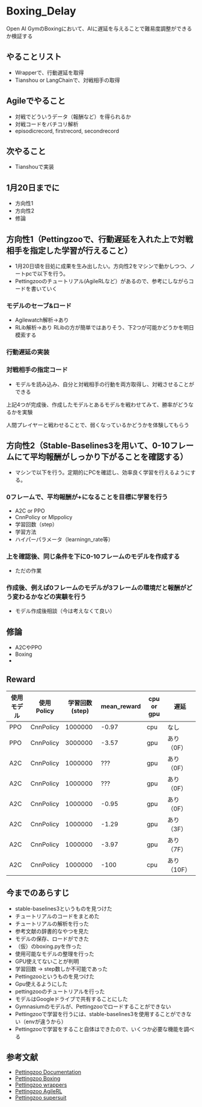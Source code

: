 # Boxing_Delay
Open AI GymのBoxingにおいて、AIに遅延を与えることで難易度調整ができるか検証する

## やることリスト
- Wrapperで、行動遅延を取得
- Tianshou or LangChainで、対戦相手の取得

## Agileでやること
- 対戦でどういうデータ（報酬など）を得られるか
- 対戦コードをバチコリ解析
- episodicrecord, firstrecord, secondrecord

## 次やること
- Tianshouで実装


## 1月20日までに
- 方向性1
- 方向性2
- 修論

## 方向性1（Pettingzooで、行動遅延を入れた上で対戦相手を指定した学習が行えること）
- 1月20日頃を目処に成果を生み出したい。方向性2をマシンで動かしつつ、ノートpcで以下を行う。
- Pettingzooのチュートリアル(AgileRLなど）があるので、参考にしながらコードを書いていく
### モデルのセーブ&ロード
- Agilewatch解析→あり
- RLib解析→あり
RLibの方が簡単ではありそう、下2つが可能かどうかを明日模索する
### 行動遅延の実装
### 対戦相手の指定コード
- モデルを読み込み、自分と対戦相手の行動を両方取得し、対戦させることができる

上記4つが完成後、作成したモデルとあるモデルを戦わせてみて、勝率がどうなるかを実験

人間プレイヤーと戦わせることで、弱くなっているかどうかを体験してもらう


## 方向性2（Stable-Baselines3を用いて、0-10フレームにて平均報酬がしっかり下がることを確認する）
- マシンで以下を行う。定期的にPCを確認し、効率良く学習を行えるようにする。
### 0フレームで、平均報酬が+になることを目標に学習を行う
- A2C or PPO
- CnnPolicy or Mlppolicy
- 学習回数（step）
- 学習方法
- ハイパーパラメータ（learningn_rate等）
  
### 上を確認後、同じ条件を下に0-10フレームのモデルを作成する
- ただの作業

### 作成後、例えば0フレームのモデルが3フレームの環境だと報酬がどう変わるかなどの実験を行う
- モデル作成後相談（今は考えなくて良い）

## 修論
- A2CやPPO
- Boxing
- 


## Reward
|使用モデル|使用Policy| 学習回数(step) | mean_reward| cpu or gpu| 遅延 |
| ---- | ---- | ---- | ---- | ---- | ----|
| PPO | CnnPolicy | 1000000  | -0.97 | cpu | なし |
| PPO | CnnPolicy | 3000000  | -3.57 | gpu | あり（0F） |
| A2C | CnnPolicy | 1000000  | ??? | gpu | あり（0F） | イマココ
| A2C | CnnPolicy | 1000000  | ??? | gpu | あり（0F） |
| A2C | CnnPolicy | 1000000  | -0.95 | gpu | あり（0F） |
| A2C | CnnPolicy | 1000000  | -1.29 | gpu | あり（3F） |
| A2C | CnnPolicy | 1000000  | -3.97 | gpu | あり（7F） |
| A2C | CnnPolicy | 1000000  | -100 | cpu | あり（10F） |

## 今までのあらすじ
- stable-baselines3というものを見つけた
- チュートリアルのコードをまとめた
- チュートリアルの解析を行った
- 参考文献の辞書的なやつを見た
- モデルの保存、ロードができた
- （仮）のboxing.pyを作った
- 使用可能なモデルの整理を行った
- GPU使えてないことが判明
- 学習回数 → step数しか不可能であった
- Pettingzooというものを見つけた
- Gpu使えるようにした
- pettingzooのチュートリアルを行った
- モデルはGoogleドライブで共有することにした
- Gymnasiumのモデルが、Pettingzooでロードすることができない
- Pettingzooで学習を行うには、stable-baselines3を使用することができない（envが違うから）
- Pettingzooで学習をすること自体はできたので、いくつか必要な機能を調べる

## 参考文献
- [Pettingzoo Documentation](https://pettingzoo.farama.org/index.html)
- [Pettingzoo Boxing](https://pettingzoo.farama.org/environments/atari/boxing/#boxing)
- [Pettingzoo wrappers](https://pettingzoo.farama.org/api/wrappers/)
- [Pettingzoo AgileRL](https://pettingzoo.farama.org/tutorials/agilerl/)
- [Pettingzoo supersuit](https://pettingzoo.farama.org/api/wrappers/supersuit_wrappers/#supersuit-wrappers
)

